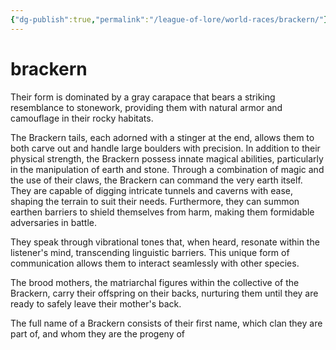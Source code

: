 ```yaml
---
{"dg-publish":true,"permalink":"/league-of-lore/world-races/brackern/"}
---
```


# brackern

Their form is dominated by a gray carapace that bears a striking resemblance to stonework, providing them with natural armor and camouflage in their rocky habitats.

The Brackern tails, each adorned with a stinger at the end, allows them to both carve out and handle large boulders with precision. In addition to their physical strength, the Brackern possess innate magical abilities, particularly in the manipulation of earth and stone. Through a combination of magic and the use of their claws, the Brackern can command the very earth itself. They are capable of digging intricate tunnels and caverns with ease, shaping the terrain to suit their needs. Furthermore, they can summon earthen barriers to shield themselves from harm, making them formidable adversaries in battle.

They speak through vibrational tones that, when heard, resonate within the listener's mind, transcending linguistic barriers. This unique form of communication allows them to interact seamlessly with other species. 

The brood mothers, the matriarchal figures within the collective of the Brackern, carry their offspring on their backs, nurturing them until they are ready to safely leave their mother's back.

The full name of a Brackern consists of their first name, which clan they are part of, and whom they are the progeny of